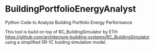 # BuildingPortfolioEnergyAnalyst
Python Code to Analyze Building Portfolio Energy Performance 

This tool is build on top of RC_BuildingSimulator by ETH https://github.com/architecture-building-systems/RC_BuildingSimulator
using a simplified 5R-1C buiding simulation model. 


